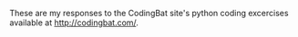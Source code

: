 These are my responses to the CodingBat site's python coding excercises available at http://codingbat.com/.